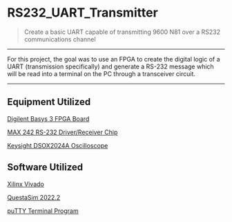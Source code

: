 # RS232_UART_Transmitter

>Create a basic UART capable of transmitting 9600 N81 over a RS232 communications channel 

---------------------------------------------------------------------------------------------------

For this project, the goal was to use an FPGA to create the digital logic of a UART (transmission specifically) and generate a RS-232 message which will be read into a terminal on the PC through a transceiver circuit. 

---------------------------------------------------------------------------------------------------

## Equipment Utilized 

[Digilent Basys 3 FPGA Board](https://digilent.com/reference/_media/basys3:basys3_rm.pdf)

[MAX 242 RS-232 Driver/Receiver Chip](https://www.analog.com/media/en/technical-documentation/data-sheets/MAX220-MAX249.pdf)

[Keysight DSOX2024A Oscilloscope](https://www.keysight.com/us/en/assets/7018-02733/data-sheets/5990-6618.pdf)

## Software Utilized  

[Xilinx Vivado](https://docs.xilinx.com/search/all?content-lang=en-US)

[QuestaSim 2022.2](https://static.sw.cdn.siemens.com/siemens-disw-assets/public/QzFgMxW5gizEDRIAZYTQE/en-US/Siemens-SW-QuestaSim-FS-85329-D5.pdf)

[puTTY Terminal Program](https://www.putty.org/)